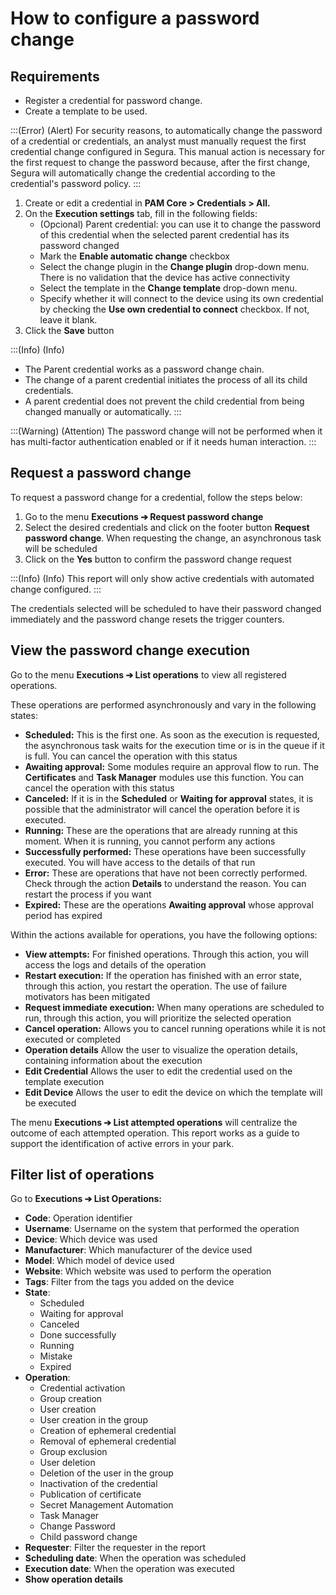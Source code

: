 # How to configure a password change

## Requirements

- Register a credential for password change.  
- Create a template to be used.

:::(Error) (Alert)
For security reasons, to automatically change the password of a credential or credentials, an analyst must manually request the first credential change configured in Segura. This manual action is necessary for the first request to change the password because, after the first change, Segura will automatically change the credential according to the credential's password policy.
:::

1. Create or edit a credential in **PAM Core \> Credentials \> All.**  
2. On the **Execution settings** tab, fill in the following fields:  
   * (Opcional) Parent credential: you can use it to change the password of this credential when the selected parent credential has its password changed  
   * Mark the **Enable automatic change** checkbox  
   * Select the change plugin in the **Change plugin** drop-down menu. There is no validation that the device has active connectivity  
   * Select the template in the **Change template** drop-down menu.  
   * Specify whether it will connect to the device using its own credential by checking the **Use own credential to connect** checkbox. If not, leave it blank.  
3. Click the **Save** button

:::(Info) (Info)
- The Parent credential works as a password change chain. 
- The change of a parent credential initiates the process of all its child credentials. 
- A parent credential does not prevent the child credential from being changed manually or automatically.
:::

:::(Warning) (Attention)
The password change will not be performed when it has multi-factor authentication enabled or if it needs human interaction.
:::

## Request a password change

To request a password change for a credential, follow the steps below:

1. Go to the menu **Executions ➔ Request password change**  
2. Select the desired credentials and click on the footer button **Request password change**. When requesting the change, an asynchronous task will be scheduled  
3. Click on the **Yes** button to confirm the password change request

:::(Info) (Info)
This report will only show active credentials with automated change configured.
:::

The credentials selected will be scheduled to have their password changed immediately and the password change resets the trigger counters.

## View the password change execution

Go to the menu **Executions ➔ List operations** to view all registered operations.

These operations are performed asynchronously and vary in the following states:

* **Scheduled:** This is the first one. As soon as the execution is requested, the asynchronous task waits for the execution time or is in the queue if it is full. You can cancel the operation with this status  
* **Awaiting approval:** Some modules require an approval flow to run. The **Certificates** and **Task Manager** modules use this function. You can cancel the operation with this status  
* **Canceled:** If it is in the **Scheduled** or **Waiting for approval** states, it is possible that the administrator will cancel the operation before it is executed.  
* **Running:** These are the operations that are already running at this moment. When it is running, you cannot perform any actions  
* **Successfully performed:** These operations have been successfully executed. You will have access to the details of that run  
* **Error:** These are operations that have not been correctly performed. Check through the action **Details** to understand the reason. You can restart the process if you want  
* **Expired:** These are the operations **Awaiting approval** whose approval period has expired

Within the actions available for operations, you have the following options:

* **View attempts:** For finished operations. Through this action, you will access the logs and details of the operation  
* **Restart execution:** If the operation has finished with an error state, through this action, you restart the operation. The use of failure motivators has been mitigated  
* **Request immediate execution:** When many operations are scheduled to run, through this action, you will prioritize the selected operation  
* **Cancel operation:** Allows you to cancel running operations while it is not executed or completed  
* **Operation details** Allow the user to visualize the operation details, containing information about the execution  
* **Edit Credential** Allows the user to edit the credential used on the template execution  
* **Edit Device** Allows the user to edit the device on which the template will be executed

The menu **Executions ➔ List attempted operations** will centralize the outcome of each attempted operation. This report works as a guide to support the identification of active errors in your park.

## Filter list of operations

Go to **Executions ➔ List Operations:**

* **Code**: Operation identifier  
* **Username**: Username on the system that performed the operation  
* **Device**: Which device was used  
* **Manufacturer**: Which manufacturer of the device used  
* **Model**: Which model of device used  
* **Website**: Which website was used to perform the operation  
* **Tags**: Filter from the tags you added on the device  
* **State**:  
  * Scheduled  
  * Waiting for approval  
  * Canceled  
  * Done successfully  
  * Running  
  * Mistake  
  * Expired  
* **Operation**:  
  * Credential activation  
  * Group creation  
  * User creation  
  * User creation in the group  
  * Creation of ephemeral credential  
  * Removal of ephemeral credential  
  * Group exclusion  
  * User deletion  
  * Deletion of the user in the group  
  * Inactivation of the credential  
  * Publication of certificate  
  * Secret Management Automation  
  * Task Manager  
  * Change Password  
  * Child password change  
* **Requester**: Filter the requester in the report  
* **Scheduling date**: When the operation was scheduled  
* **Execution date**: When the operation was executed  
* **Show operation details**  